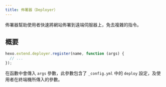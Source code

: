 ```yaml
---
title: 佈署器（Deployer）
---
```


佈署器幫助使用者快速將網站佈署到遠端伺服器上，免去複雜的指令。

## 概要

```js
hexo.extend.deployer.register(name, function (args) {
  // ...
});
```

在函數中會傳入 `args` 參數，此參數包含了 `_config.yml` 中的 `deploy` 設定，及使用者在終端機所傳入的參數。
